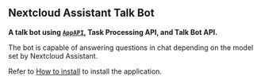 ## Nextcloud Assistant Talk Bot

**A talk bot using [`AppAPI`](https://github.com/cloud-py-api/app_api), Task Processing API, and Talk Bot API.**

The bot is capable of answering questions in chat depending on the model set by Nextcloud Assistant.

Refer to [How to install](https://github.com/edward-ly/talk_bot_ai/blob/main/HOW_TO_INSTALL.md) to install the application.
